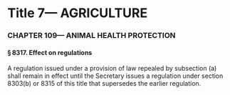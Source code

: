 
# Title 7— AGRICULTURE
### CHAPTER 109— ANIMAL HEALTH PROTECTION
#### § 8317. Effect on regulations

A regulation issued under a provision of law repealed by subsection (a) shall remain in effect until the Secretary issues a regulation under section 8303(b) or 8315 of this title that supersedes the earlier regulation.
